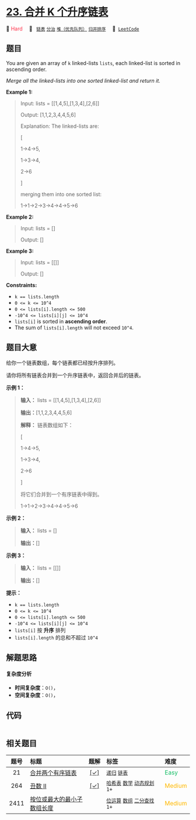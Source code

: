 # [23. 合并 K 个升序链表](https://leetcode.com/problems/merge-k-sorted-lists)

🔴 <font color=#ff334b>Hard</font>&emsp; 🔖&ensp; [`链表`](/outline/tag/linked-list.md) [`分治`](/outline/tag/divide-and-conquer.md) [`堆（优先队列）`](/outline/tag/heap-priority-queue.md) [`归并排序`](/outline/tag/merge-sort.md)&emsp; 🔗&ensp;[`LeetCode`](https://leetcode.com/problems/merge-k-sorted-lists)

## 题目

You are given an array of `k` linked-lists `lists`, each linked-list is sorted
in ascending order.

_Merge all the linked-lists into one sorted linked-list and return it._



**Example 1:**

> Input: lists = [[1,4,5],[1,3,4],[2,6]]
> 
> Output: [1,1,2,3,4,4,5,6]
> 
> Explanation: The linked-lists are:
> 
> [
> 
>   1->4->5,
> 
>   1->3->4,
> 
>   2->6
> 
> ]
> 
> merging them into one sorted list:
> 
> 1->1->2->3->4->4->5->6

**Example 2:**

> Input: lists = []
> 
> Output: []

**Example 3:**

> Input: lists = [[]]
> 
> Output: []

**Constraints:**

  * `k == lists.length`
  * `0 <= k <= 10^4`
  * `0 <= lists[i].length <= 500`
  * `-10^4 <= lists[i][j] <= 10^4`
  * `lists[i]` is sorted in **ascending order**.
  * The sum of `lists[i].length` will not exceed `10^4`.


## 题目大意

给你一个链表数组，每个链表都已经按升序排列。

请你将所有链表合并到一个升序链表中，返回合并后的链表。



**示例 1：**

> 
> 
> 
> 
> 
> **输入：** lists = [[1,4,5],[1,3,4],[2,6]]
> 
> **输出：**[1,1,2,3,4,4,5,6]
> 
> **解释：** 链表数组如下：
> 
> [
> 
>   1->4->5,
> 
>   1->3->4,
> 
>   2->6
> 
> ]
> 
> 将它们合并到一个有序链表中得到。
> 
> 1->1->2->3->4->4->5->6
> 
> 

**示例 2：**

> 
> 
> 
> 
> 
> **输入：** lists = []
> 
> **输出：**[]
> 
> 

**示例 3：**

> 
> 
> 
> 
> 
> **输入：** lists = [[]]
> 
> **输出：**[]
> 
> 



**提示：**

  * `k == lists.length`
  * `0 <= k <= 10^4`
  * `0 <= lists[i].length <= 500`
  * `-10^4 <= lists[i][j] <= 10^4`
  * `lists[i]` 按 **升序** 排列
  * `lists[i].length` 的总和不超过 `10^4`


## 解题思路

#### 复杂度分析

- **时间复杂度**：`O()`，
- **空间复杂度**：`O()`，

## 代码

```javascript

```

## 相关题目

<!-- prettier-ignore -->
| 题号 | 标题 | 题解 | 标签 | 难度 |
| :------: | :------ | :------: | :------ | :------ |
| 21 | [合并两个有序链表](https://leetcode.com/problems/merge-two-sorted-lists) | [[✓]](/problem/0021) |  [`递归`](/outline/tag/recursion.md) [`链表`](/outline/tag/linked-list.md) | <font color=#15bd66>Easy</font> |
| 264 | [丑数 II](https://leetcode.com/problems/ugly-number-ii) | [[✓]](/problem/0264) |  [`哈希表`](/outline/tag/hash-table.md) [`数学`](/outline/tag/math.md) [`动态规划`](/outline/tag/dynamic-programming.md) `1+` | <font color=#ffb800>Medium</font> |
| 2411 | [按位或最大的最小子数组长度](https://leetcode.com/problems/smallest-subarrays-with-maximum-bitwise-or) |  |  [`位运算`](/outline/tag/bit-manipulation.md) [`数组`](/outline/tag/array.md) [`二分查找`](/outline/tag/binary-search.md) `1+` | <font color=#ffb800>Medium</font> |

<style>
.blue {
    background-color: #096dd9;
    padding: 0.25rem 0.5rem;
    margin: 0;
    font-size: 0.85em;
    border-radius: 3px;
    color: white;
    font-weight: 500;
}
table th:first-of-type { width: 10%; }
table th:nth-of-type(2) { width: 35%; }
table th:nth-of-type(3) { width: 10%; }
table th:nth-of-type(4) { width: 35%; }
table th:nth-of-type(5) { width: 10%; }
</style>

